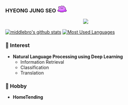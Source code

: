 ### HYEONG JUNG SEO <img src="https://github.com/middlebro/middlebro/blob/main/metamong.gif" width="30px" style="width: 30px;">

<!-- profile viewers count -->
<div align=center>

![](https://komarev.com/ghpvc/?username=middlebro&color=brightgreen)

</div>

<!--
### 🔭 Career
- Attending in Computer Science Engineering from **Inha University**, Incheon, South Korea, in 2017.
- I am currently working at **GeoSoft** in 2020.3. (Alternative Military Service)  
-->

<!-- Github Stats -->
[![middlebro's github stats](https://github-readme-stats.vercel.app/api?username=middlebro)](https://github.com/anuraghazra/github-readme-stats)
[![Most Used Languages](https://github-readme-stats.vercel.app/api/top-langs/?username=middlebro&layout=compact)](https://github.com/middlebro/github-readme-stats)


### 🌱 Interest
- **Natural Language Processing using Deep Learning**
    - Information Retrieval
    - Classification
    - Translation

### 👯 Hobby
- **HomeTending**



<!-- Blog and Instagram Link Badge
<div align=center>
  
[![Tech Blog Badge](http://img.shields.io/badge/-Tech%20blog-black?style=flat-square&logo=github&link=https://middlebro.github.io)](https://middlebro.github.io)
[![instagram](http://img.shields.io/badge/Instagram-FFFFFF?style=flat-square&logo=Instagram&link=https://www.instagram.com/hello_world.257)](https://www.instagram.com/hello_world.257)

</div>
-->
  
<!--
**middlebro/middlebro** is a ✨ _special_ ✨ repository because its `README.md` (this file) appears on your GitHub profile.

Here are some ideas to get you started:

- 🔭 I’m currently working on ...
- 🌱 I’m currently learning ...
- 👯 I’m looking to collaborate on ...
- 🤔 I’m looking for help with ...
- 💬 Ask me about ...
- 📫 How to reach me: ...
- 😄 Pronouns: ...
- ⚡ Fun fact: ...
-->
